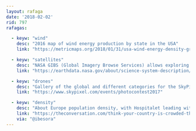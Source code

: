 ```yaml
---
layout: rafaga
date: '2018-02-02'
rid: 797
rafagas:

  - keyw: "wind"
    desc: "2016 map of wind energy production by state in the USA"
    link: "https://metricmaps.org/2018/01/31/usa-wind-energy-density-grid/"

  - keyw: "satellites"
    desc: "NASA GIBS (Global Imagery Browse Services) allows exploring visually the past and present of our planet"
    link: "https://earthdata.nasa.gov/about/science-system-description/eosdis-components/global-imagery-browse-services-gibs"

  - keyw: "drones"
    desc: "Gallery of the global and different categories for the SkyPixel drone photography contest"
    link: "https://www.skypixel.com/events/photocontest2017"

  - keyw: "density"
    desc: "About Europe population density, with Hospitalet leading with 53.000 people/km2"
    link: "https://theconversation.com/think-your-country-is-crowded-these-maps-reveal-the-truth-about-population-density-across-europe-90345"
    via: "@ibesora"
---
```

